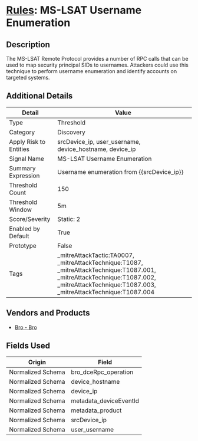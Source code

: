 # [Rules](README.md): MS-LSAT Username Enumeration

## Description
The MS-LSAT Remote Protocol provides a number of RPC calls that can be used to map security principal SIDs to usernames. Attackers could use this technique to perform username enumeration and identify accounts on targeted systems.

## Additional Details
|Detail|Value|
|----|----|
|Type|Threshold|
|Category|Discovery|
|Apply Risk to Entities|srcDevice_ip, user_username, device_hostname, device_ip|
|Signal Name|MS-LSAT Username Enumeration|
|Summary Expression|Username enumeration from {{srcDevice_ip}}|
|Threshold Count|150|
|Threshold Window|5m|
|Score/Severity|Static: 2|
|Enabled by Default|True|
|Prototype|False|
|Tags|_mitreAttackTactic:TA0007, _mitreAttackTechnique:T1087, _mitreAttackTechnique:T1087.001, _mitreAttackTechnique:T1087.002, _mitreAttackTechnique:T1087.003, _mitreAttackTechnique:T1087.004|
## Vendors and Products
- [Bro - Bro](../products/37C866BF-72E1-470A-9072-EDB908F56951.md)


## Fields Used

|Origin|Field|
|----|----|
|Normalized Schema|bro_dceRpc_operation|
|Normalized Schema|device_hostname|
|Normalized Schema|device_ip|
|Normalized Schema|metadata_deviceEventId|
|Normalized Schema|metadata_product|
|Normalized Schema|srcDevice_ip|
|Normalized Schema|user_username|


